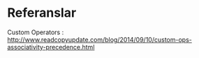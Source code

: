 # Referanslar

Custom Operators : http://www.readcopyupdate.com/blog/2014/09/10/custom-ops-associativity-precedence.html